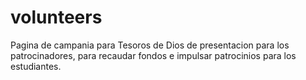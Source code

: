 # volunteers
Pagina de campania para Tesoros de Dios de presentacion para los patrocinadores, para recaudar fondos 
e impulsar patrocinios para los estudiantes. 
